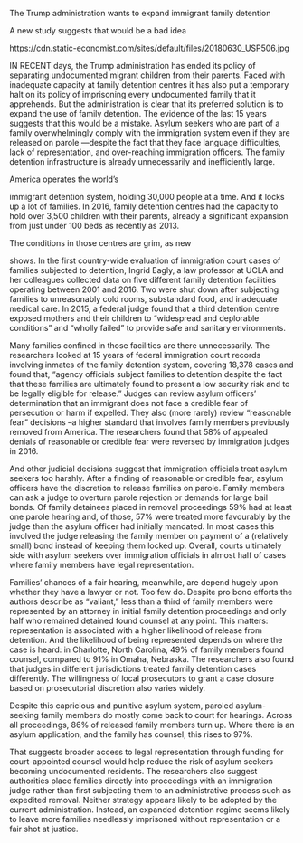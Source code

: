 The Trump administration wants to expand immigrant family detention 

A new study suggests that would be a bad idea

https://cdn.static-economist.com/sites/default/files/20180630_USP506.jpg

IN RECENT days, the Trump administration has ended its policy of separating undocumented migrant children from their parents. Faced with inadequate capacity at family detention centres it has also put a temporary halt on its policy of imprisoning every undocumented family that it apprehends. But the administration is clear that its preferred solution is to expand the use of family detention. The evidence of the last 15 years suggests that this would be a mistake. Asylum seekers who are part of a family overwhelmingly comply with the immigration system even if they are released on parole —despite the fact that they face language difficulties, lack of representation, and over-reaching immigration officers. The family detention infrastructure is already unnecessarily and inefficiently large.

America operates the world’s 

 immigrant detention system, holding 30,000 people at a time. And it locks up a lot of families. In 2016, family detention centres had the capacity to hold over 3,500 children with their parents, already a significant expansion from just under 100 beds as recently as 2013.

The conditions in those centres are grim, as new 

 shows. In the first country-wide evaluation of immigration court cases of families subjected to detention, Ingrid Eagly, a law professor at UCLA and her colleagues collected data on five different family detention facilities operating between 2001 and 2016. Two were shut down after subjecting families to unreasonably cold rooms, substandard food, and inadequate medical care. In 2015, a federal judge found that a third detention centre exposed mothers and their children to “widespread and deplorable conditions” and “wholly failed” to provide safe and sanitary environments.

Many families confined in those facilities are there unnecessarily. The researchers looked at 15 years of federal immigration court records involving inmates of the family detention system, covering 18,378 cases and found that, “agency officials subject families to detention despite the fact that these families are ultimately found to present a low security risk and to be legally eligible for release.” Judges can review asylum officers’ determination that an immigrant does not face a credible fear of persecution or harm if expelled. They also (more rarely) review “reasonable fear” decisions –a higher standard that involves family members previously removed from America. The researchers found that 58% of appealed denials of reasonable or credible fear were reversed by immigration judges in 2016. 

And other judicial decisions suggest that immigration officials treat asylum seekers too harshly. After a finding of reasonable or credible fear, asylum officers have the discretion to release families on parole. Family members can ask a judge to overturn parole rejection or demands for large bail bonds. Of family detainees placed in removal proceedings 59% had at least one parole hearing and, of those, 57% were treated more favourably by the judge than the asylum officer had initially mandated. In most cases this involved the judge releasing the family member on payment of a (relatively small) bond instead of keeping them locked up. Overall, courts ultimately side with asylum seekers over immigration officials in almost half of cases where family members have legal representation. 

Families’ chances of a fair hearing, meanwhile, are depend hugely upon whether they have a lawyer or not. Too few do. Despite pro bono efforts the authors describe as “valiant,” less than a third of family members were represented by an attorney in initial family detention proceedings and only half who remained detained found counsel at any point. This matters: representation is associated with a higher likelihood of release from detention. And the likelihood of being represented depends on where the case is heard: in Charlotte, North Carolina, 49% of family members found counsel, compared to 91% in Omaha, Nebraska. The researchers also found that judges in different jurisdictions treated family detention cases differently. The willingness of local prosecutors to grant a case closure based on prosecutorial discretion also varies widely.

Despite this capricious and punitive asylum system, paroled asylum-seeking family members do mostly come back to court for hearings. Across all proceedings, 86% of released family members turn up. Where there is an asylum application, and the family has counsel, this rises to 97%. 

That suggests broader access to legal representation through funding for court-appointed counsel would help reduce the risk of asylum seekers becoming undocumented residents. The researchers also suggest authorities place families directly into proceedings with an immigration judge rather than first subjecting them to an administrative process such as expedited removal. Neither strategy appears likely to be adopted by the current administration. Instead, an expanded detention regime seems likely to leave more families needlessly imprisoned without representation or a fair shot at justice. 

 